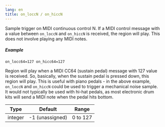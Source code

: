 ```yaml
---
lang: en
title: on_loccN / on_hiccN
---
```

Sample trigger on MIDI continuous control N. If a MIDI control message with a
value between `on_loccN` and `on_hiccN` is received, the region will play.
This does not involve playing any MIDI notes.

##### Example

```
on_locc64=127 on_hicc64=127
```

Region will play when a MIDI CC64 (sustain pedal) message with 127 value is
received. So, basically, when the sustain pedal is pressed down, this region will play.
This is useful with piano pedals - in the above example, `on_loccN` and `on_hiccN`
could be used to trigger a mechanical noise sample. It would not typically be
used with hi-hat pedals, as most electronic drum kits will send a MIDI note when
the pedal hits bottom.


| Type    | Default         | Range    |
| ---     | ---             | ---      |
| integer | -1 (unassigned) | 0 to 127 |
